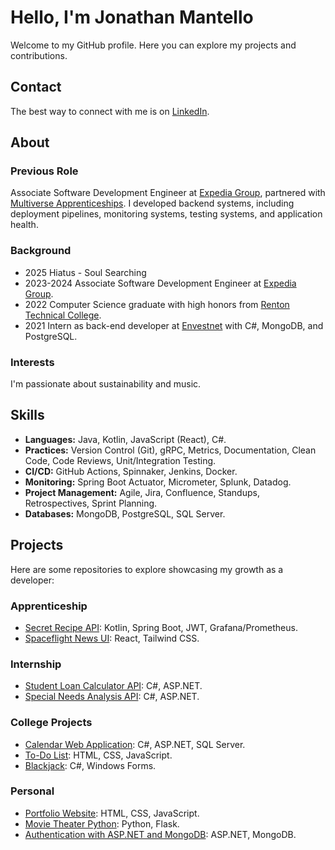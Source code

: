 # Hello, I'm Jonathan Mantello

Welcome to my GitHub profile. Here you can explore my projects and contributions.

## Contact
The best way to connect with me is on [LinkedIn](https://www.linkedin.com/in/jonathan-mantello/).

## About

### Previous Role
Associate Software Development Engineer at [Expedia Group](https://www.expediagroup.com), partnered with [Multiverse Apprenticeships](https://www.multiverse.io/en-US/programs). I developed backend systems, including deployment pipelines, monitoring systems, testing systems, and application health. 

### Background
- 2025 Hiatus - Soul Searching
- 2023-2024 Associate Software Development Engineer at [Expedia Group](https://www.expediagroup.com).
- 2022 Computer Science graduate with high honors from [Renton Technical College](https://www.rtc.edu).
- 2021 Intern as back-end developer at [Envestnet](https://www.envestnet.com) with C#, MongoDB, and PostgreSQL.

### Interests
I'm passionate about sustainability and music.

## Skills
- **Languages:** Java, Kotlin, JavaScript (React), C#.
- **Practices:** Version Control (Git), gRPC, Metrics, Documentation, Clean Code, Code Reviews, Unit/Integration Testing.
- **CI/CD:** GitHub Actions, Spinnaker, Jenkins, Docker.
- **Monitoring:** Spring Boot Actuator, Micrometer, Splunk, Datadog.
- **Project Management:** Agile, Jira, Confluence, Standups, Retrospectives, Sprint Planning.
- **Databases:** MongoDB, PostgreSQL, SQL Server.

## Projects
Here are some repositories to explore showcasing my growth as a developer:

### Apprenticeship
- [Secret Recipe API](https://github.com/jm-multiverse/secret-recipe): Kotlin, Spring Boot, JWT, Grafana/Prometheus.
- [Spaceflight News UI](https://github.com/jm-multiverse/spaceflight-news): React, Tailwind CSS.

### Internship
- [Student Loan Calculator API](https://github.com/JMantello/Student-Loan-Calculator-API): C#, ASP.NET.
- [Special Needs Analysis API](https://github.com/JMantello/Special-Needs-Analysis-Calculator-API): C#, ASP.NET.

### College Projects
- [Calendar Web Application](https://github.com/JMantello/Calendar-Web-App): C#, ASP.NET, SQL Server.
- [To-Do List](https://github.com/JMantello/To-Do-List): HTML, CSS, JavaScript.
- [Blackjack](https://github.com/JMantello/Blackjack): C#, Windows Forms.

### Personal
- [Portfolio Website](https://jmantello.github.io/): HTML, CSS, JavaScript.
- [Movie Theater Python](https://github.com/JMantello/Movie-Theatre-Py): Python, Flask.
- [Authentication with ASP.NET and MongoDB](https://github.com/JMantello/Log-In-System-MongoDB): ASP.NET, MongoDB.
